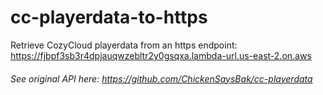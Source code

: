 # cc-playerdata-to-https
Retrieve CozyCloud playerdata from an https endpoint:
<br>https://fjbpf3sb3r4dpjauqwzebltr2y0gsqxa.lambda-url.us-east-2.on.aws

###### See original API here: https://github.com/ChickenSaysBak/cc-playerdata
